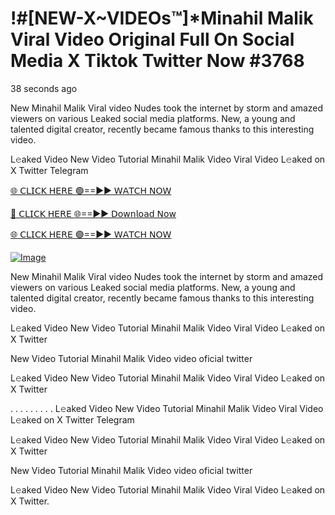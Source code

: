 # !#[NEW-X~VIDEOs™]*Minahil Malik Viral Video Original Full On Social Media X Tiktok Twitter Now #3768

38 seconds ago

New Minahil Malik Viral video Nudes took the internet by storm and amazed viewers on various Leaked social media platforms. New, a young and talented digital creator, recently became famous thanks to this interesting video.

L𝚎aked Video New Video Tutorial Minahil Malik Video Viral Video L𝚎aked on X Twitter Telegram

[🌐 𝖢𝖫𝖨𝖢𝖪 𝖧𝖤𝖱𝖤 🟢==►► 𝖶𝖠𝖳𝖢𝖧 𝖭𝖮𝖶](https://3-tanei-pinik.blogspot.com/2025/02/viral-video.html)

[🔴 𝖢𝖫𝖨𝖢𝖪 𝖧𝖤𝖱𝖤 🌐==►► 𝖣𝗈𝗐𝗇𝗅𝗈𝖺𝖽 𝖭𝗈𝗐](https://3-tanei-pinik.blogspot.com/2025/02/viral-video.html)

[🌐 𝖢𝖫𝖨𝖢𝖪 𝖧𝖤𝖱𝖤 🟢==►► 𝖶𝖠𝖳𝖢𝖧 𝖭𝖮𝖶](https://3-tanei-pinik.blogspot.com/2025/02/viral-video.html)

[![Image](https://github.com/user-attachments/assets/ff3b7bd4-415c-4ca3-a6c8-b1f096193c29)](https://3-tanei-pinik.blogspot.com/2025/02/viral-video.html)

New Minahil Malik Viral video Nudes took the internet by storm and amazed viewers on various Leaked social media platforms. New, a young and talented digital creator, recently became famous thanks to this interesting video.

L𝚎aked Video New Video Tutorial Minahil Malik Video Viral Video L𝚎aked on X Twitter

New Video Tutorial Minahil Malik Video video oficial twitter

L𝚎aked Video New Video Tutorial Minahil Malik Video Viral Video L𝚎aked on X Twitter

. . . . . . . . . L𝚎aked Video New Video Tutorial Minahil Malik Video Viral Video L𝚎aked on X Twitter Telegram

L𝚎aked Video New Video Tutorial Minahil Malik Video Viral Video L𝚎aked on X Twitter

New Video Tutorial Minahil Malik Video video oficial twitter

L𝚎aked Video New Video Tutorial Minahil Malik Video Viral Video L𝚎aked on X Twitter.

